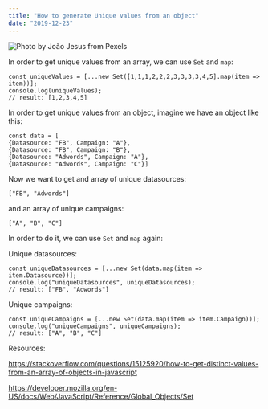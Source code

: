```yaml
---
title: "How to generate Unique values from an object"
date: "2019-12-23"
---
```


![](https://i.imgur.com/STxfgmb.jpg "Photo by João Jesus from Pexels")

In order to get unique values from an array, we can use <code>Set</code> and <code>map</code>:
```
const uniqueValues = [...new Set([1,1,1,2,2,2,3,3,3,3,4,5].map(item => item))];
console.log(uniqueValues);
// result: [1,2,3,4,5]
```

In order to get unique values from an object, imagine we have an object like this:
```
const data = [
{Datasource: "FB", Campaign: "A"},
{Datasource: "FB", Campaign: "B"},
{Datasource: "Adwords", Campaign: "A"},
{Datasource: "Adwords", Campaign: "C"}]
```

Now we want to get and array of unique datasources:
```
["FB", "Adwords"]
```
and an array of unique campaigns:
```
["A", "B", "C"]
```

In order to do it, we can use <code>Set</code> and <code>map</code> again:

Unique datasources:
```
const uniqueDatasources = [...new Set(data.map(item => item.Datasource))];
console.log("uniqueDatasources", uniqueDatasources);
// result: ["FB", "Adwords"]
```

Unique campaigns:

```
const uniqueCampaigns = [...new Set(data.map(item => item.Campaign))];
console.log("uniqueCampaigns", uniqueCampaigns);
// result: ["A", "B", "C"]
```

Resources: 

https://stackoverflow.com/questions/15125920/how-to-get-distinct-values-from-an-array-of-objects-in-javascript

https://developer.mozilla.org/en-US/docs/Web/JavaScript/Reference/Global_Objects/Set